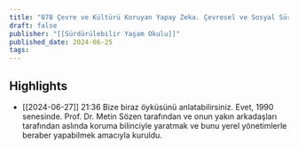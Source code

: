 ```yaml
---
title: "078 Çevre ve Kültürü Koruyan Yapay Zeka. Çevresel ve Sosyal Sürdürülebilirlik Dengesi"
draft: false
publisher: "[[Sürdürülebilir Yaşam Okulu]]"
published_date: 2024-06-25
tags:
---
```



## Highlights
* [[2024-06-27]] 21:36  Bize biraz öyküsünü anlatabilirsiniz. Evet, 1990 senesinde. Prof. Dr. Metin Sözen tarafından ve onun yakın arkadaşları tarafından aslında koruma bilinciyle yaratmak ve bunu yerel yönetimlerle beraber yapabilmek amacıyla kuruldu.

